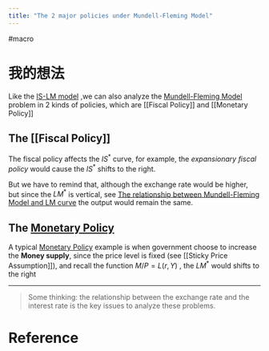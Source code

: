 ```yaml
---
title: "The 2 major policies under Mundell-Fleming Model"
---
```


#macro

# 我的想法

Like the [IS-LM model](IS-LM%20model.md) ,we can also analyze the [Mundell-Fleming Model](Mundell-Fleming%20Model.md) problem in 2 kinds of policies, which are [[Fiscal Policy]] and [[Monetary Policy]]

## The [[Fiscal Policy]]

The fiscal policy affects the $IS^{* }$ curve, for example, the *expansionary fiscal policy* would cause the $IS^{* }$ shifts to the right.

But we have to remind that, although the exchange rate would be higher, but since the $LM^{* }$ is vertical, see [The relationship between Mundell-Fleming Model and LM curve](The%20relationship%20between%20Mundell-Fleming%20Model%20and%20LM%20curve.md)  the output would remain the same.

## The [Monetary Policy](Monetary%20Policy)

A typical [Monetary Policy](Monetary%20Policy) example is when government choose to increase the **Money supply**, since the price level is fixed (see [[Sticky Price Assumption]]), and recall the function $M/P = L(r,Y)$ , the $LM^{* }$ would shifts to the right


---

> Some thinking: the relationship between the exchange rate and the interest rate is the key issues to analyze these problems.



# Reference 

